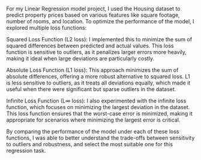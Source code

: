 For my Linear Regression model project, I used the Housing dataset to predict property prices based on various features like square footage, number of rooms, and location. To optimize the performance of the model, I explored multiple loss functions:

Squared Loss Function (L2 loss): I implemented this to minimize the sum of squared differences between predicted and actual values. This loss function is sensitive to outliers, as it penalizes larger errors more heavily, making it ideal when large deviations are particularly costly.

Absolute Loss Function (L1 loss): This approach minimizes the sum of absolute differences, offering a more robust alternative to squared loss. L1 is less sensitive to outliers, as it treats all deviations equally, which made it useful when there were significant but sparse outliers in the dataset.

Infinite Loss Function (L∞ loss): I also experimented with the infinite loss function, which focuses on minimizing the largest deviation in the dataset. This loss function ensures that the worst-case error is minimized, making it appropriate for scenarios where minimizing the largest error is critical.

By comparing the performance of the model under each of these loss functions, I was able to better understand the trade-offs between sensitivity to outliers and robustness, and select the most suitable one for this regression task.
